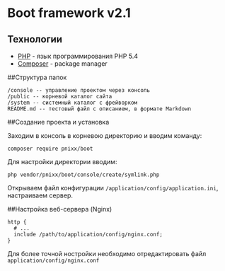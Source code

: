 Boot framework v2.1
==============

Технологии
----------
* [PHP](http://php.net) - язык программирования PHP 5.4
* [Composer](https://getcomposer.org) - package manager


##Структура папок

	/console -- управление проектом через консоль
	/public -- корневой каталог сайта
	/system -- системный каталог с фрейворком
	README.md -- тестовый файл с описанием, в формате Markdown

##Создание проекта и установка

Заходим в консоль в корневою директорию и вводим команду:

	composer require pnixx/boot
	
Для настройки директории вводим:

	php vendor/pnixx/boot/console/create/symlink.php

Открываем файл конфигурации `/application/config/application.ini`, настраиваем сервер.

##Настройка веб-сервера (Nginx)

	http {
      # ...
      include /path/to/application/config/nginx.conf;
	}
	
Для более точной ностройки необходимо отредактировать файл `application/config/nginx.conf`